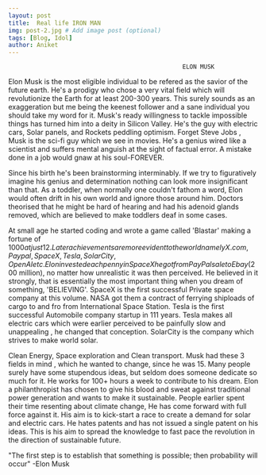 ```yaml
---
layout: post
title:  Real life IRON MAN
img: post-2.jpg # Add image post (optional)
tags: [Blog, Idol]
author: Aniket
---
```

                                                     ELON MUSK
                                                     

Elon Musk is the most eligible individual to be refered as the savior of the future earth. He's a prodigy who chose a very vital field which will revolutionize the Earth for at least 200-300 years. This surely sounds as an exaggeration but me being the keenest follower and a sane individual you should take my word for it. Musk's ready willingness to tackle impossible things has turned him into a deity in Silicon Valley. He's the guy with electric cars, Solar panels, and Rockets peddling optimism. Forget Steve Jobs , Musk is the sci-fi guy which we see in movies. He's a genius wired like a scientist and suffers mental anguish at the sight of factual error. A mistake done in a job would gnaw at his soul-FOREVER.


Since his birth he's been brainstorming interminably. If we try to figuratively imagine his genius and determination nothing can look more insignificant than that. As a toddler, when normally one couldn't fathom a word, Elon would often drift in his own world and ignore those around him. Doctors theorised that he might be hard of hearing and had his adenoid glands removed, which are believed to make toddlers deaf in some cases.


At small age he started coding and wrote a game called 'Blastar' making a fortune of $1000 at just 12. Later achievements are more evident to the world namely X.com, Paypal, SpaceX, Tesla, SolarCity, OpenAI etc. Elon invested each penny in SpaceX he got from PayPal sale to Ebay ($200 million), no matter how unrealistic it was then perceived. He believed in it strongly, that is essentially the most important thing when you dream of something, 'BELIEVING'. SpaceX is the first successful Private space company at this volume. NASA got them a contract of ferrying shiploads of cargo to and fro from International Space Station. Tesla is the first successful Automobile company startup in 111 years. Tesla makes all electric cars which were earlier perceived to be painfully slow and unappealing , he changed that conception. SolarCity is the company which strives to make world solar.


Clean Energy,  Space exploration and Clean transport. Musk had these 3 fields in mind , which he wanted to change, since he was 15.
Many people surely have some stupendous ideas, but seldom does someone dedicate so much for it. He works for 100+ hours a week to contribute to his dream. Elon a philanthropist has chosen to give his blood and sweat against traditional power generation and wants to make it sustainable. People earlier spent their time resenting about climate change, He has come forward with full force against it.
His aim is to kick-start a race to create a demand for solar and electric cars. He hates patents and has not issued a single patent on his ideas. This is his aim to spread the knowledge to fast pace the revolution in the direction of sustainable future.




"The first step is to establish that something is possible; then probability will occur"
-Elon Musk
                                     
